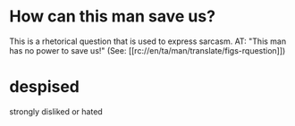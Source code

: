 # How can this man save us?

This is a rhetorical question that is used to express sarcasm. AT: "This man has no power to save us!" (See: [[rc://en/ta/man/translate/figs-rquestion]])

# despised

strongly disliked or hated

